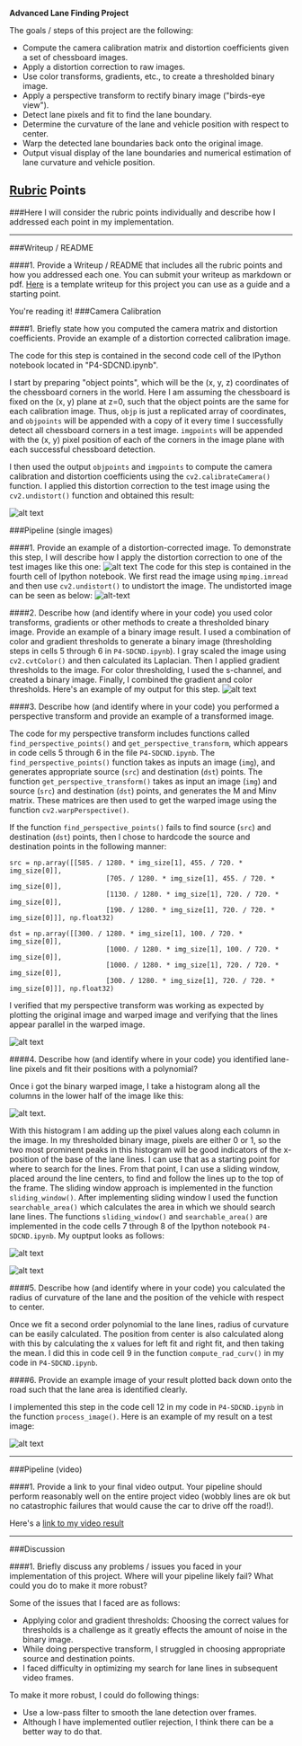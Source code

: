 **Advanced Lane Finding Project**

The goals / steps of this project are the following:

* Compute the camera calibration matrix and distortion coefficients given a set of chessboard images.
* Apply a distortion correction to raw images.
* Use color transforms, gradients, etc., to create a thresholded binary image.
* Apply a perspective transform to rectify binary image ("birds-eye view").
* Detect lane pixels and fit to find the lane boundary.
* Determine the curvature of the lane and vehicle position with respect to center.
* Warp the detected lane boundaries back onto the original image.
* Output visual display of the lane boundaries and numerical estimation of lane curvature and vehicle position.

[//]: # (Image References)

[image1]: ./output_images/undistorted_chessboard.png "Undistorted"
[image2]: ./test_images/test1.jpg "Road Transformed"
[image3]: ./output_images/Thresholded_image.png "Thresholded image"
[image4]: ./output_images/Thresholded_warped.png "Warp Example"
[image5]: ./examples/color_fit_lines.jpg "Fit Visual"
[image6]: ./output_images/final_result.png "Final output image"
[image7]: ./output_images/Original_Undistorted.png "Undistorted test image"
[image8]: ./output_images/histogram.png "Histogram"
[image9]: ./output_images/sliding_window.png "Sliding Window"
[image10]: ./output_images/searchable_area.png "Search region for lane lines"
[video1]: ./project_video.mp4 "Video"

## [Rubric](https://review.udacity.com/#!/rubrics/571/view) Points
###Here I will consider the rubric points individually and describe how I addressed each point in my implementation.  

---
###Writeup / README

####1. Provide a Writeup / README that includes all the rubric points and how you addressed each one.  You can submit your writeup as markdown or pdf.  [Here](https://github.com/udacity/CarND-Advanced-Lane-Lines/blob/master/writeup_template.md) is a template writeup for this project you can use as a guide and a starting point.  

You're reading it!
###Camera Calibration

####1. Briefly state how you computed the camera matrix and distortion coefficients. Provide an example of a distortion corrected calibration image.

The code for this step is contained in the second code cell of the IPython notebook located in "P4-SDCND.ipynb".  

I start by preparing "object points", which will be the (x, y, z) coordinates of the chessboard corners in the world. Here I am assuming the chessboard is fixed on the (x, y) plane at z=0, such that the object points are the same for each calibration image.  Thus, `objp` is just a replicated array of coordinates, and `objpoints` will be appended with a copy of it every time I successfully detect all chessboard corners in a test image.  `imgpoints` will be appended with the (x, y) pixel position of each of the corners in the image plane with each successful chessboard detection.  

I then used the output `objpoints` and `imgpoints` to compute the camera calibration and distortion coefficients using the `cv2.calibrateCamera()` function.  I applied this distortion correction to the test image using the `cv2.undistort()` function and obtained this result:

![alt text][image1]

###Pipeline (single images)

####1. Provide an example of a distortion-corrected image.
To demonstrate this step, I will describe how I apply the distortion correction to one of the test images like this one:
![alt text][image2]
The code for this step is contained in the fourth cell of Ipython notebook. We first read the image using `mpimg.imread` and then use `cv2.undistort()` to undistort the image. The undistorted image can be seen as below:
![alt-text][image7]

####2. Describe how (and identify where in your code) you used color transforms, gradients or other methods to create a thresholded binary image.  Provide an example of a binary image result.
I used a combination of color and gradient thresholds to generate a binary image (thresholding steps in cells 5 through 6 in `P4-SDCND.ipynb`). I gray scaled the image using `cv2.cvtColor()` and then calculated its Laplacian. Then I applied gradient thresholds to the image. For color thresholding, I used the s-channel, and created a binary image. Finally, I combined the gradient and color thresholds.
 Here's an example of my output for this step.
![alt text][image3]

####3. Describe how (and identify where in your code) you performed a perspective transform and provide an example of a transformed image.

The code for my perspective transform includes functions called `find_perspective_points()` and `get_perspective_transform`, which appears in code cells 5 through 6 in the file `P4-SDCND.ipynb`.  The `find_perspective_points()` function takes as inputs an image (`img`), and generates appropriate source (`src`) and destination (`dst`) points. The function `get_perspective_transform()` takes as input an image (`img`) and source (`src`) and destination (`dst`) points, and generates the M and Minv matrix. These matrices are then used to get the warped image using the function `cv2.warpPerspective()`.

If the function `find_perspective_points()` fails to find source (`src`) and destination (`dst`) points, then I chose to hardcode the source and destination points in the following manner:

```
src = np.array([[585. / 1280. * img_size[1], 455. / 720. * img_size[0]],
                        [705. / 1280. * img_size[1], 455. / 720. * img_size[0]],
                        [1130. / 1280. * img_size[1], 720. / 720. * img_size[0]],
                        [190. / 1280. * img_size[1], 720. / 720. * img_size[0]]], np.float32)

dst = np.array([[300. / 1280. * img_size[1], 100. / 720. * img_size[0]],
                        [1000. / 1280. * img_size[1], 100. / 720. * img_size[0]],
                        [1000. / 1280. * img_size[1], 720. / 720. * img_size[0]],
                        [300. / 1280. * img_size[1], 720. / 720. * img_size[0]]], np.float32)
```
I verified that my perspective transform was working as expected by plotting the original image and warped image and verifying that the lines appear parallel in the warped image.

![alt text][image4]

####4. Describe how (and identify where in your code) you identified lane-line pixels and fit their positions with a polynomial?

Once i got the binary warped image, I take a histogram along all the columns in the lower half of the image like this:

![alt text][image8].

With this histogram I am adding up the pixel values along each column in the image. In my thresholded binary image, pixels are either 0 or 1, so the two most prominent peaks in this histogram will be good indicators of the x-position of the base of the lane lines. I can use that as a starting point for where to search for the lines. From that point, I can use a sliding window, placed around the line centers, to find and follow the lines up to the top of the frame.
The sliding window approach is implemented in the function `sliding_window()`. After implementing sliding window I used the function `searchable_area()` which calculates the area in which we should search lane lines. The functions `sliding_window()` and `searchable_area()` are implemented in the code cells 7 through 8 of the Ipython notebook `P4-SDCND.ipynb`.
My ouptput looks as follows:

![alt text][image9]

![alt text][image10]

####5. Describe how (and identify where in your code) you calculated the radius of curvature of the lane and the position of the vehicle with respect to center.

Once we fit a second order polynomial to the lane lines, radius of curvature can be easily calculated. The position from center is also calculated along with this by calculating the x values for left fit and right fit, and then taking the mean.
I did this in code cell 9 in the function `compute_rad_curv()` in my code in `P4-SDCND.ipynb`.

####6. Provide an example image of your result plotted back down onto the road such that the lane area is identified clearly.

I implemented this step in the code cell 12 in my code in `P4-SDCND.ipynb` in the function `process_image()`.  Here is an example of my result on a test image:

![alt text][image6]

---

###Pipeline (video)

####1. Provide a link to your final video output.  Your pipeline should perform reasonably well on the entire project video (wobbly lines are ok but no catastrophic failures that would cause the car to drive off the road!).

Here's a [link to my video result](.videos/project_video_test.mp4)

---

###Discussion

####1. Briefly discuss any problems / issues you faced in your implementation of this project.  Where will your pipeline likely fail?  What could you do to make it more robust?

Some of the issues that I faced are as follows:
* Applying color and gradient thresholds: Choosing the correct values for thresholds is a challenge as it greatly effects the amount of noise in the binary image.
* While doing perspective transform, I struggled in choosing appropriate source and destination points.
* I faced difficulty in optimizing my search for lane lines in subsequent video frames.

To make it more robust, I could do following things:
* Use a low-pass filter to smooth the lane detection over frames.
* Although I have implemented outlier rejection, I think there can be a better way to do that.

